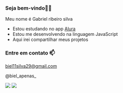 ### Seja bem-vindo🤠🤙

Meu nome é Gabriel ribeiro silva

- Estou estudando no app [Alura](https://www.alura.com.br)
- Estou me desenvolvendo na linguagem JavaScript
- Aqui irei compartilhar meus projetos

### Entre em contato 📫

biel11silva29@gmail.com

@biel_apenas_


![](https://media.tenor.com/XNYXr6rL2o8AAAAM/duck.gif)
![](https://tenor.com/pt-BR/view/vinicius-jr-vini-jr-brazil-goal-celebration-gif-25209738)
